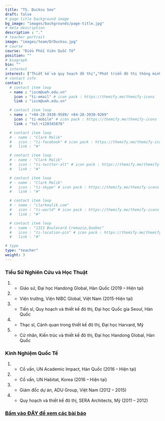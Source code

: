 ```yaml
---
title: "TS. Ducksu Seo"
draft: false
# page title background image
bg_image: "images/backgrounds/page-title.jpg"
# meta description
description : "."
# teacher portrait
image: "images/team/DrDucksu.jpg"
# course
course: "Điều Phối Viên Quốc Tế"
position: ""
# biograph
bio: ""
# interest
interest: ["Thiết kế và quy hoạch đô thị","Phát triển đô thị thông minh", "Nghiên cứu nhà ở", "Phân tích mạng lưới xã hội và di chuyển","Giáo dục công dân toàn cầu và phát triển quốc tế" ]
# contact info
contact:
  # contact item loop
  - name : "iscm@ueh.edu.vn"
    icon : "ti-email" # icon pack : https://themify.me/themify-icons
    link : "iscm@ueh.edu.vn"

  # contact item loop
  - name : "+84-28-3930-9589/ +84-28-3930-9269"
    icon : "ti-mobile" # icon pack : https://themify.me/themify-icons
    link : "tel:+120345876"

  # contact item loop
  # - name : "Clark Malik"
  #   icon : "ti-facebook" # icon pack : https://themify.me/themify-icons
  #   link : "#"

  # contact item loop
  # - name : "Clark Malik"
  #   icon : "ti-twitter-alt" # icon pack : https://themify.me/themify-icons
  #   link : "#"

  # contact item loop
  # - name : "Clark Malik"
  #   icon : "ti-skype" # icon pack : https://themify.me/themify-icons
  #   link : "#"

  # contact item loop
  # - name : "clarkmalik.com"
  #   icon : "ti-world" # icon pack : https://themify.me/themify-icons
  #   link : "#"

  # contact item loop
  # - name : "1313 Boulevard Cremazie,Quebec"
  #   icon : "ti-location-pin" # icon pack : https://themify.me/themify-icons
  #   link : "#"

# type
type: "teacher"
weight: 3
---
```


### Tiểu Sử Nghiên Cứu và Học Thuật
1. * Giáo sứ, Đại học Handong Global, Hàn Quốc (2019 – Hiện tại)
1. * Viện trưởng, Viện NIBC Global, Việt Nam (2015-Hiện tại)
1. * Tiến sĩ, Quy hoạch và thiết kế đô thị, Đại học Quốc gia Seoul, Hàn Quốc
1. * Thạc sĩ, Cảnh quan trong thiết kế đô thị, Đại học Harvard, Mỹ
1. * Cử nhân, Kiến trúc và thiết kế đô thị, Đại học Handong Global, Hàn Quốc


### Kinh Nghiệm Quốc Tế
1. * Cố vấn, UN Academic Impact, Hàn Quốc (2016 – Hiện tại)
1. * Cố vấn, UN Habitat, Korea (2016 – Hiện tại)
1. * Giám đốc dự án, ADU Group, Việt Nam (2012 – 2015)
1. * Quy hoạch và thiết kế đô thị, SERA Architects, Mỹ (2011 – 2012)

### [Bấm vào ĐÂY để xem các bài báo](https://scholar.google.co.kr/citations?user=7mawbTAAAAAJ&hl=en)‬

